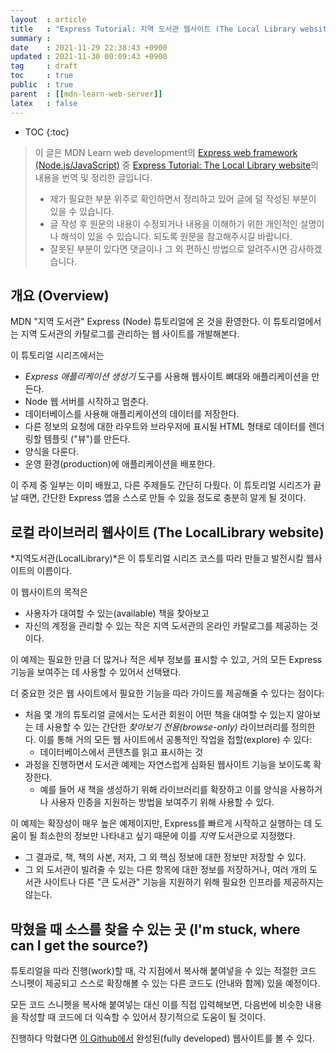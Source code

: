 ```yaml
---
layout  : article
title   : "Express Tutorial: 지역 도서관 웹사이트 (The Local Library website)"
summary : 
date    : 2021-11-29 22:38:43 +0900
updated : 2021-11-30 00:09:43 +0900
tag     : draft
toc     : true
public  : true
parent  : [[mdn-learn-web-server]]
latex   : false
---
```

* TOC
{:toc}

> 이 글은 MDN Learn web development의 [Express web framework (Node.js/JavaScript)](https://developer.mozilla.org/en-US/docs/Learn/Server-side/Express_Nodejs) 중 [Express Tutorial: The Local Library website](https://developer.mozilla.org/en-US/docs/Learn/Server-side/Express_Nodejs/Tutorial_local_library_website)의 내용을 번역 및 정리한 글입니다.
>
> * 제가 필요한 부분 위주로 확인하면서 정리하고 있어 글에 덜 작성된 부분이 있을 수 있습니다.
> * 글 작성 후 원문의 내용이 수정되거나 내용을 이해하기 위한 개인적인 설명이나 해석이 있을 수 있습니다. 되도록 원문을 참고해주시길 바랍니다.
> * 잘못된 부분이 있다면 댓글이나 그 외 편하신 방법으로 알려주시면 감사하겠습니다.

## 개요 (Overview)

MDN "지역 도서관" Express (Node) 튜토리얼에 온 것을 환영한다. 이 튜토리얼에서는 지역 도서관의 카탈로그를 관리하는 웹 사이트를 개발해본다.

이 튜토리얼 시리즈에서는

* *Express 애플리케이션 생성기* 도구를 사용해 웹사이트 뼈대와 애플리케이션을 만든다.
* Node 웹 서버를 시작하고 멈춘다.
* 데이터베이스를 사용해 애플리케이션의 데이터를 저장한다.
* 다른 정보의 요청에 대한 라우트와 브라우저에 표시될 HTML 형태로 데이터를 렌더링할 템플릿 ("뷰")를 만든다.
* 양식을 다룬다.
* 운영 환경(production)에 애플리케이션을 배포한다.

이 주제 중 일부는 이미 배웠고, 다른 주제들도 간단히 다뤘다. 이 튜토리얼 시리즈가 끝날 때면, 간단한 Express 앱을 스스로 만들 수 있을 정도로 충분히 알게 될 것이다.

## 로컬 라이브러리 웹사이트 (The LocalLibrary website)

*지역도서관(LocalLibrary)*은 이 튜토리얼 시리즈 코스를 따라 만들고 발전시킬 웹사이트의 이름이다.

이 웹사이트의 목적은

* 사용자가 대여할 수 있는(available) 책을 찾아보고
* 자신의 계정을 관리할 수 있는 작은 지역 도서관의 온라인 카탈로그를 제공하는 것이다.

이 예제는 필요한 만큼 더 많거나 적은 세부 정보를 표시할 수 있고, 거의 모든 Express 기능을 보여주는 데 사용할 수 있어서 선택됐다.

더 중요한 것은 웹 사이트에서 필요한 기능을 따라 가이드를 제공해줄 수 있다는 점이다:

* 처음 몇 개의 튜토리얼 글에서는 도서관 회원이 어떤 책을 대여할 수 있는지 알아보는 데 사용할 수 있는 간단한 *찾아보기 전용(browse-only)* 라이브러리를 정의한다. 이를 통해 거의 모든 웹 사이트에서 공통적인 작업을 접할(explore) 수 있다:
    * 데이터베이스에서 콘텐츠를 읽고 표시하는 것
* 과정을 진행하면서 도서관 예제는 자연스럽게 심화된 웹사이트 기능을 보이도록 확장한다.
    * 예를 들어 새 책을 생성하기 위해 라이브러리를 확장하고 이를 양식을 사용하거나 사용자 인증을 지원하는 방법을 보여주기 위해 사용할 수 있다.

이 예제는 확장성이 매우 높은 예제이지만, Express를 빠르게 시작하고 실행하는 데 도움이 될 최소한의 정보만 나타내고 싶기 때문에 이를 *지역* 도서관으로 지정했다.

* 그 결과로, 책, 책의 사본, 저자, 그 외 핵심 정보에 대한 정보만 저장할 수 있다.
* 그 외 도서관이 빌려줄 수 있는 다른 항목에 대한 정보를 저장하거나, 여러 개의 도서관 사이트나 다른 "큰 도서관" 기능을 지원하기 위해 필요한 인프라를 제공하지는 않는다.

## 막혔을 때 소스를 찾을 수 있는 곳 (I'm stuck, where can I get the source?)

튜토리얼을 따라 진행(work)할 때, 각 지점에서 복사해 붙여넣을 수 있는 적절한 코드 스니펫이 제공되고 스스로 확장해볼 수 있는 다른 코드도 (안내와 함께) 있을 예정이다.

모든 코드 스니펫을 복사해 붙여넣는 대신 이를 직접 입력해보면, 다음번에 비슷한 내용을 작성할 때 코드에 더 익숙할 수 있어서 장기적으로 도움이 될 것이다.

진행하다 막혔다면 [이 Github에서](https://github.com/mdn/express-locallibrary-tutorial) 완성된(fully developed) 웹사이트를 볼 수 있다.
